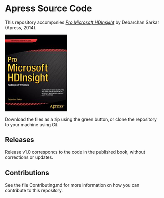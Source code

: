 # Apress Source Code

This repository accompanies [*Pro Microsoft HDInsight*](http://www.apress.com/9781430260554) by Debarchan Sarkar (Apress, 2014).

![Cover image](9781430260554.jpg)

Download the files as a zip using the green button, or clone the repository to your machine using Git.

## Releases

Release v1.0 corresponds to the code in the published book, without corrections or updates.

## Contributions

See the file Contributing.md for more information on how you can contribute to this repository.
